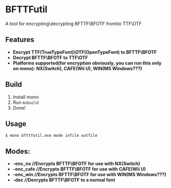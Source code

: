 # BFTTFutil
A tool for encrypting\decrypting BFTTF\BFOTF from\to TTF\OTF

## Features
* __Encrypt TTF(TrueTypeFont)\OTF(OpenTypeFont) to BFTTF\BFOTF__
* __Decrypt BFTTF\BFOTF to TTF\OTF__
* __Platforms supported(for encryption obviously, you can run this only on mono): NX(Switch), CAFE(Wii U), WIN(MS Windows???)__

## Build
1. Install mono
2. Run `msbuild`
3. Done!

## Usage
`$ mono bfttfutil.exe mode infile outfile`

## Modes:
* __-enc_nx //Encrypts BFTTF\BFOTF for use with NX(Switch)__
* __-enc_cafe //Encrypts BFTTF\BFOTF for use with CAFE(Wii U)__
* __-enc_win //Encrypts BFTTF\BFOTF for use with WIN(MS Windows???)__
* __-dec //Decrypts BFTTF\BFOTF to a normal font__
